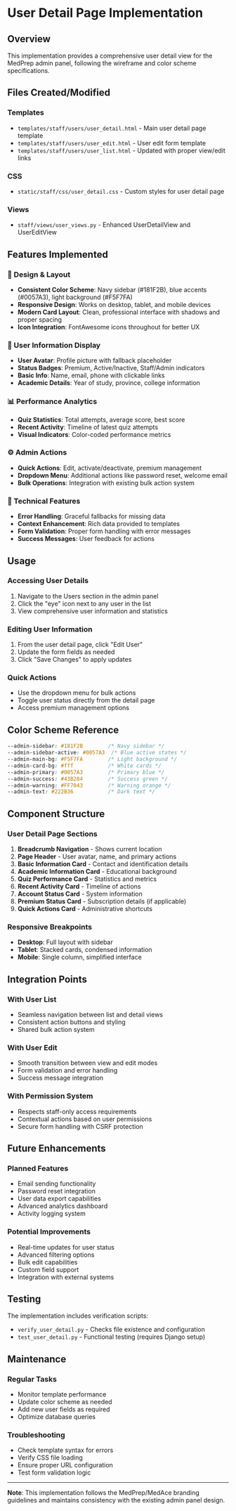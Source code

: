 # User Detail Page Implementation

## Overview
This implementation provides a comprehensive user detail view for the MedPrep admin panel, following the wireframe and color scheme specifications.

## Files Created/Modified

### Templates
- `templates/staff/users/user_detail.html` - Main user detail page template
- `templates/staff/users/user_edit.html` - User edit form template
- `templates/staff/users/user_list.html` - Updated with proper view/edit links

### CSS
- `static/staff/css/user_detail.css` - Custom styles for user detail page

### Views
- `staff/views/user_views.py` - Enhanced UserDetailView and UserEditView

## Features Implemented

### 🎨 Design & Layout
- **Consistent Color Scheme**: Navy sidebar (#181F2B), blue accents (#0057A3), light background (#F5F7FA)
- **Responsive Design**: Works on desktop, tablet, and mobile devices
- **Modern Card Layout**: Clean, professional interface with shadows and proper spacing
- **Icon Integration**: FontAwesome icons throughout for better UX

### 👤 User Information Display
- **User Avatar**: Profile picture with fallback placeholder
- **Status Badges**: Premium, Active/Inactive, Staff/Admin indicators
- **Basic Info**: Name, email, phone with clickable links
- **Academic Details**: Year of study, province, college information

### 📊 Performance Analytics
- **Quiz Statistics**: Total attempts, average score, best score
- **Recent Activity**: Timeline of latest quiz attempts
- **Visual Indicators**: Color-coded performance metrics

### ⚙️ Admin Actions
- **Quick Actions**: Edit, activate/deactivate, premium management
- **Dropdown Menu**: Additional actions like password reset, welcome email
- **Bulk Operations**: Integration with existing bulk action system

### 🔧 Technical Features
- **Error Handling**: Graceful fallbacks for missing data
- **Context Enhancement**: Rich data provided to templates
- **Form Validation**: Proper form handling with error messages
- **Success Messages**: User feedback for actions

## Usage

### Accessing User Details
1. Navigate to the Users section in the admin panel
2. Click the "eye" icon next to any user in the list
3. View comprehensive user information and statistics

### Editing User Information
1. From the user detail page, click "Edit User"
2. Update the form fields as needed
3. Click "Save Changes" to apply updates

### Quick Actions
- Use the dropdown menu for bulk actions
- Toggle user status directly from the detail page
- Access premium management options

## Color Scheme Reference

```css
--admin-sidebar: #181F2B        /* Navy sidebar */
--admin-sidebar-active: #0057A3  /* Blue active states */
--admin-main-bg: #F5F7FA        /* Light background */
--admin-card-bg: #fff           /* White cards */
--admin-primary: #0057A3        /* Primary blue */
--admin-success: #43B284        /* Success green */
--admin-warning: #FF7043        /* Warning orange */
--admin-text: #222B36           /* Dark text */
```

## Component Structure

### User Detail Page Sections
1. **Breadcrumb Navigation** - Shows current location
2. **Page Header** - User avatar, name, and primary actions
3. **Basic Information Card** - Contact and identification details
4. **Academic Information Card** - Educational background
5. **Quiz Performance Card** - Statistics and metrics
6. **Recent Activity Card** - Timeline of actions
7. **Account Status Card** - System information
8. **Premium Status Card** - Subscription details (if applicable)
9. **Quick Actions Card** - Administrative shortcuts

### Responsive Breakpoints
- **Desktop**: Full layout with sidebar
- **Tablet**: Stacked cards, condensed information
- **Mobile**: Single column, simplified interface

## Integration Points

### With User List
- Seamless navigation between list and detail views
- Consistent action buttons and styling
- Shared bulk action system

### With User Edit
- Smooth transition between view and edit modes
- Form validation and error handling
- Success message integration

### With Permission System
- Respects staff-only access requirements
- Contextual actions based on user permissions
- Secure form handling with CSRF protection

## Future Enhancements

### Planned Features
- Email sending functionality
- Password reset integration
- User data export capabilities
- Advanced analytics dashboard
- Activity logging system

### Potential Improvements
- Real-time updates for user status
- Advanced filtering options
- Bulk edit capabilities
- Custom field support
- Integration with external systems

## Testing

The implementation includes verification scripts:
- `verify_user_detail.py` - Checks file existence and configuration
- `test_user_detail.py` - Functional testing (requires Django setup)

## Maintenance

### Regular Tasks
- Monitor template performance
- Update color scheme as needed
- Add new user fields as required
- Optimize database queries

### Troubleshooting
- Check template syntax for errors
- Verify CSS file loading
- Ensure proper URL configuration
- Test form validation logic

---

**Note**: This implementation follows the MedPrep/MedAce branding guidelines and maintains consistency with the existing admin panel design.
